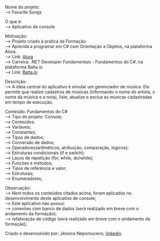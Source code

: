 Nome do projeto:<br />
--> Favorite Songs<br />

O que é:<br />
--> Aplicativo de console<br />

Motivação:<br />
--> Projeto criado à prática da Formação:<br />
  --> Aprenda a programar em C# com Orientação a Objetos, na plataforma Alura.<br />
    --> Link: [Alura]<br />
  --> Carreira: .NET Developer Fundamentals - Fundamentos do C#, na plataforma Balta.io<br />
    --> Link: [Balta.io]<br />

Descrição:<br />
--> A ideia central do aplicativo é simular um gerenciador de música. Ele permite que realize cadastros de músicas (informando o nome do artista, o nome da música e a nota), liste, atualize e exclua as músicas cadastradas em tempo de execução.<br />

Conteúdo: Fundamentos do C#<br />
--> Tipo do projeto: Console;<br />
--> Conteúdos:<br />
  --> Variáveis;<br />
  --> Constantes;<br />
  --> Tipos de dados;<br />
  --> Conversão de dados;<br />
  --> Operadores(aritméticos, atribuição, comparação, lógicos);<br />
  --> Estruturas condicionais (if e switch);<br />
  --> Laços de repetição (for, while, do/while);<br />
  --> Funções e métodos;<br />
  --> Tipos de referência e valor;<br />
  --> Estruturas;<br />
  --> Enumeradores;<br />

Observação:<br />
--> Nem todos os conteúdos citados acima, foram aplicados no desenvolvimento deste aplicativo de console;<br />
--> Este aplicativo não possui:<br />
  --> conexões com banco de dados (será realizado em breve com o andamento da formação);<br />
  --> refatoração de código (será realizado em breve com o andamento da formação);<br />

Criado e desenvolvido por: Jéssica Nepomuceno, [linkedin]. 

[Balta.io]: https://balta.io/carreiras/dotnet-fundamentals 
[Alura]: https://cursos.alura.com.br/formacao-c-sharp-orientacao-objetos
[linkedin]: https://www.linkedin.com/in/jessicanepomuceno/
